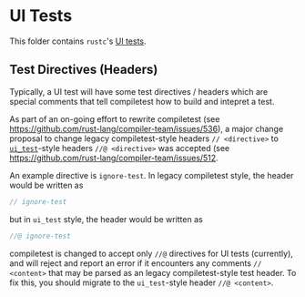 # UI Tests

This folder contains `rustc`'s
[UI tests](https://rustc-dev-guide.rust-lang.org/tests/ui.html).

## Test Directives (Headers)

Typically, a UI test will have some test directives / headers which are
special comments that tell compiletest how to build and intepret a test.

As part of an on-going effort to rewrite compiletest
(see <https://github.com/rust-lang/compiler-team/issues/536>), a major
change proposal to change legacy compiletest-style headers `// <directive>`
to [`ui_test`](https://github.com/oli-obk/ui_test)-style headers
`//@ <directive>` was accepted (see
<https://github.com/rust-lang/compiler-team/issues/512>.

An example directive is `ignore-test`. In legacy compiletest style, the header
would be written as

```rs
// ignore-test
```

but in `ui_test` style, the header would be written as

```rs
//@ ignore-test
```

compiletest is changed to accept only `//@` directives for UI tests
(currently), and will reject and report an error if it encounters any
comments `// <content>` that may be parsed as an legacy compiletest-style
test header. To fix this, you should migrate to the `ui_test`-style header
`//@ <content>`.
